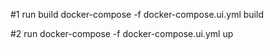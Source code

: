 #1 run build
docker-compose -f docker-compose.ui.yml build

#2 run
docker-compose -f docker-compose.ui.yml up